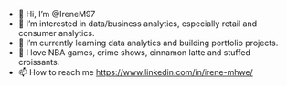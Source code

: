 - 👋 Hi, I’m @IreneM97
- 👀 I’m interested in data/business analytics, especially retail and consumer analytics.
- 🌱 I’m currently learning data analytics and building portfolio projects.
- 💞️ I love NBA games, crime shows, cinnamon latte and stuffed croissants.
- 📫 How to reach me https://www.linkedin.com/in/irene-mhwe/

<!---
IreneM97/IreneM97 is a ✨ special ✨ repository because its `README.md` (this file) appears on your GitHub profile.
You can click the Preview link to take a look at your changes.
--->
